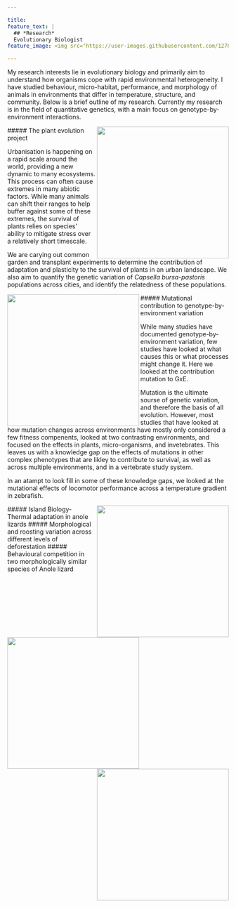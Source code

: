 ```yaml
---

title:
feature_text: |
  ## *Research* 
  Evolutionary Biologist 
feature_image: <img src="https://user-images.githubusercontent.com/127891763/236026969-3dfc3445-6ddb-4df9-8687-aeb69c4e2e09.jpg">

---
```


My research interests lie in evolutionary biology and primarily aim to understand how organisms cope with rapid environmental heterogeneity. I have studied behaviour, micro-habitat, performance, and morphology of animals in environments that differ in temperature, structure, and community. Below is a brief outline of my research. Currently my research is in the field of quantitative genetics, with a main focus on genotype-by-environment interactions.


<img src="https://user-images.githubusercontent.com/127891763/234725830-af2119e3-3a92-4111-bbd0-3ec5f0bca101.jpg" align="right" width="300px"/> 
##### The plant evolution project 

Urbanisation is happening on a rapid scale around the world, providing a new dynamic to many ecosystems. This process can often cause extremes in many abiotic factors.
While many animals can shift their ranges to help buffer against some of these extremes, the survival of plants relies on species' ability to mitigate stress over a relatively short timescale. 

We are carying out common garden and transplant experiments to determine the contribution of adaptation and plasticity to the survival of plants in an urban landscape. We also aim to quantify the genetic variation of *Capsella bursa-pastoris* populations across cities, and identify the relatedness of these populations.



<img src="https://user-images.githubusercontent.com/127891763/234727661-a1b192de-7e3e-4844-a725-e58579dfaa20.jpg" align="left" width="300px"/> 
##### Mutational contribution to genotype-by-environment variation

While many studies have documented genotype-by-environment variation, few studies have looked at what causes this or what processes might change it. Here we looked at the contribution mutation to GxE. 

Mutation is the ultimate sourse of genetic variation, and therefore the basis of all evolution. However, most studies that have looked at how mutation changes across environments have mostly only considered a few fitness compenents, looked at two contrasting environments, and focused on the effects in plants, micro-organisms, and invetebrates. This leaves us with a knowledge gap on the effects of mutations in other complex phenotypes that are likley to contribute to survival, as well as across multiple environments, and in a vertebrate study system. 

In an atampt to look fill in some of these knowledge gaps, we looked at the mutational effects of locomotor performance across a temperature gradient in zebrafish.


<img src="https://user-images.githubusercontent.com/127891763/236033411-23ac9f30-4662-461c-bde1-6ee8c95cee17.jpg" align="right" width="300px"/> 
##### Island Biology- Thermal adaptation in anole lizards



<img src="https://user-images.githubusercontent.com/127891763/236036356-dcb344c5-4cbc-4ead-9cc0-dea34cf1500e.JPG" align="left" width="300px"/> 
##### Morphological and roosting variation across different levels of deforestation



<img src="https://user-images.githubusercontent.com/127891763/236034475-82deb8a5-8213-4016-a93a-3ce94c2546b9.jpg" align="right" width="300px"/> 
##### Behavioural competition in two morphologically similar species of Anole lizard

